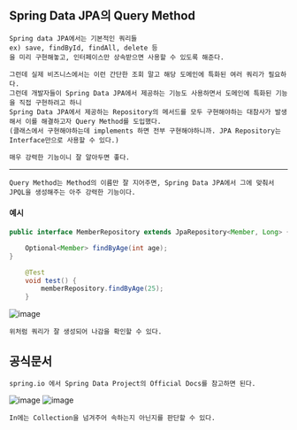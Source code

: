 ## Spring Data JPA의 Query Method

    Spring data JPA에서는 기본적인 쿼리들
    ex) save, findById, findAll, delete 등
    을 미리 구현해놓고, 인터페이스만 상속받으면 사용할 수 있도록 해준다.

    그런데 실제 비즈니스에서는 이런 간단한 조회 말고 해당 도메인에 특화된 여러 쿼리가 필요하다.
    그런데 개발자들이 Spring Data JPA에서 제공하는 기능도 사용하면서 도메인에 특화된 기능을 직접 구현하려고 하니 
    Spring Data JPA에서 제공하는 Repository의 메서드를 모두 구현해야하는 대참사가 발생해서 이를 해결하고자 Query Method를 도입했다.
    (클래스에서 구현해야하는데 implements 하면 전부 구현해야하니까. JPA Repository는 Interface만으로 사용할 수 있다.)

    매우 강력한 기능이니 잘 알아두면 좋다.

---

    Query Method는 Method의 이름만 잘 지어주면, Spring Data JPA에서 그에 맞춰서 JPQL을 생성해주는 아주 강력한 기능이다.

#### 예시

```java
public interface MemberRepository extends JpaRepository<Member, Long> {

    Optional<Member> findByAge(int age);
}

    @Test
    void test() {
        memberRepository.findByAge(25);
    }
```

![image](https://user-images.githubusercontent.com/19279163/132840720-0261b26b-fac5-4f3e-8fe4-572265ca01c7.png)

    위처럼 쿼리가 잘 생성되어 나감을 확인할 수 있다.

## 공식문서

    spring.io 에서 Spring Data Project의 Official Docs를 참고하면 된다.

![image](https://user-images.githubusercontent.com/19279163/132840915-308293ec-cae6-4e2f-aaba-5b9507b47e90.png)
![image](https://user-images.githubusercontent.com/19279163/132840941-27ffa67d-3d8f-4be9-b7a3-0681cd141b2f.png)


    In에는 Collection을 넘겨주어 속하는지 아닌지를 판단할 수 있다.